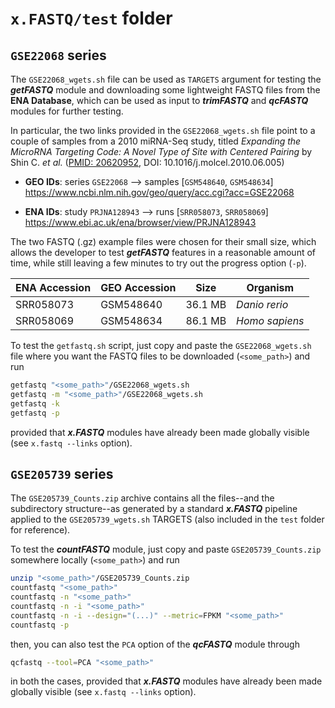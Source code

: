 # `x.FASTQ/test` folder

## `GSE22068` series
The `GSE22068_wgets.sh` file can be used as `TARGETS` argument for testing the
___getFASTQ___ module and downloading some lightweight FASTQ files from the
__ENA Database__, which can be used as input to ___trimFASTQ___ and
___qcFASTQ___ modules for further testing.

In particular, the two links provided in the `GSE22068_wgets.sh` file point to a
couple of samples from a 2010 miRNA-Seq study, titled *Expanding the MicroRNA
Targeting Code: A Novel Type of Site with Centered Pairing* by Shin C. *et al.*
([PMID: 20620952](https://pubmed.ncbi.nlm.nih.gov/20620952/),
DOI: 10.1016/j.molcel.2010.06.005)

* __GEO IDs__: series `GSE22068` --> samples [`GSM548640`, `GSM548634`]
    https://www.ncbi.nlm.nih.gov/geo/query/acc.cgi?acc=GSE22068

* __ENA IDs__: study `PRJNA128943` --> runs [`SRR058073`, `SRR058069`]
    https://www.ebi.ac.uk/ena/browser/view/PRJNA128943

The two FASTQ (.gz) example files were chosen for their small size, which allows
the developer to test ___getFASTQ___ features in a reasonable amount of time,
while still leaving a few minutes to try out the progress option (`-p`).

| ENA Accession | GEO Accession | Size    | Organism       |
| ------------- | ------------- |:-------:| -------------- |
| SRR058073     | GSM548640     | 36.1 MB | _Danio rerio_  |
| SRR058069     | GSM548634     | 86.1 MB | _Homo sapiens_ |

To test the `getfastq.sh` script, just copy and paste the `GSE22068_wgets.sh`
file where you want the FASTQ files to be downloaded (`<some_path>`) and run
```bash
getfastq "<some_path>"/GSE22068_wgets.sh
getfastq -m "<some_path>"/GSE22068_wgets.sh
getfastq -k
getfastq -p
```
provided that ___x.FASTQ___ modules have already been made globally visible (see
`x.fastq --links` option).

## `GSE205739` series
The `GSE205739_Counts.zip` archive contains all the files--and the subdirectory
structure--as generated by a standard ___x.FASTQ___ pipeline applied to the
`GSE205739_wgets.sh` TARGETS (also included in the `test` folder for reference).

To test the ___countFASTQ___ module, just copy and paste `GSE205739_Counts.zip`
somewhere locally (`<some_path>`) and run
```bash
unzip "<some_path>"/GSE205739_Counts.zip
countfastq "<some_path>"
countfastq -n "<some_path>"
countfastq -n -i "<some_path>"
countfastq -n -i --design="(...)" --metric=FPKM "<some_path>"
countfastq -p
```
then, you can also test the `PCA` option of the ___qcFASTQ___ module through
```bash
qcfastq --tool=PCA "<some_path>"
```
in both the cases, provided that ___x.FASTQ___ modules have already been made 
globally visible (see `x.fastq --links` option).
